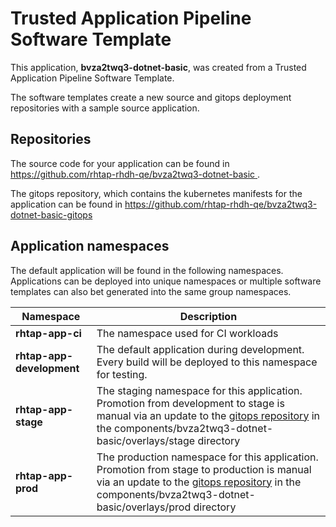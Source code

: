# Trusted Application Pipeline Software Template

This application, **bvza2twq3-dotnet-basic**, was created from a Trusted Application Pipeline Software Template.

The software templates create a new source and gitops deployment repositories with a sample source application. 

## Repositories

The source code for your application can be found in [https://github.com/rhtap-rhdh-qe/bvza2twq3-dotnet-basic ](https://github.com/rhtap-rhdh-qe/bvza2twq3-dotnet-basic ).
 
The gitops repository, which contains the kubernetes manifests for the application can be found in 
[https://github.com/rhtap-rhdh-qe/bvza2twq3-dotnet-basic-gitops ](https://github.com/rhtap-rhdh-qe/bvza2twq3-dotnet-basic-gitops ) 

## Application namespaces 

The default application will be found in the following namespaces. Applications can be deployed into unique namespaces or multiple software templates can also bet generated into the same group namespaces.  

|  Namespace   |  Description   |  
| -------- | -------- |
| **rhtap-app-ci** | The namespace used for CI workloads |
| **rhtap-app-development** | The default application during development. Every build will be deployed to this namespace for testing. |
| **rhtap-app-stage** | The staging namespace for this application. Promotion from development to stage is manual via an update to the [gitops repository](https://github.com/rhtap-rhdh-qe/bvza2twq3-dotnet-basic-gitops ) in the components/bvza2twq3-dotnet-basic/overlays/stage directory |
| **rhtap-app-prod** | The production namespace for this application. Promotion from stage to production is manual via an update to the [gitops repository](https://github.com/rhtap-rhdh-qe/bvza2twq3-dotnet-basic-gitops ) in the components/bvza2twq3-dotnet-basic/overlays/prod directory |